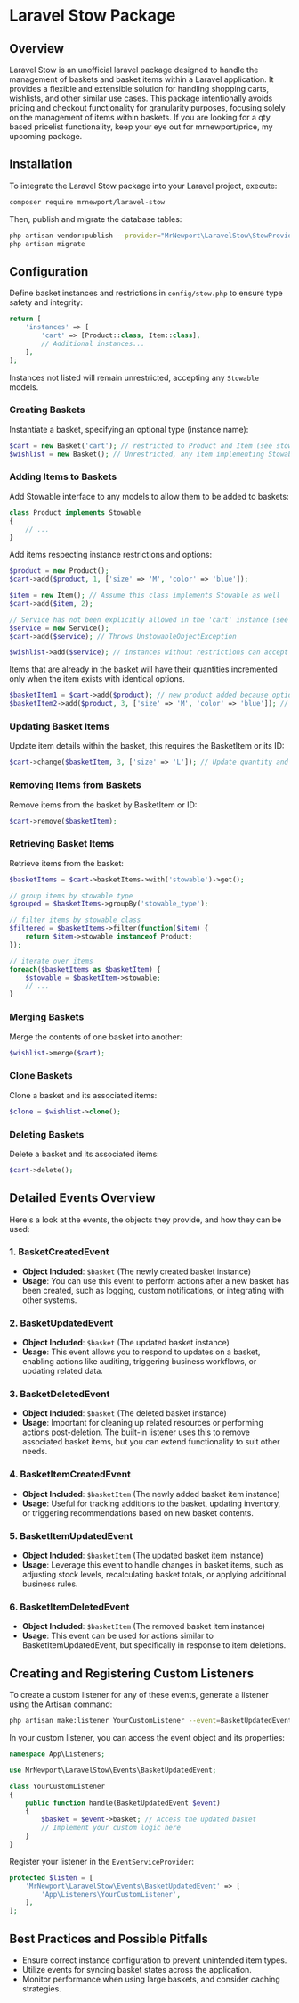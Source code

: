 
# Laravel Stow Package

## Overview
Laravel Stow is an unofficial laravel package designed to handle the management of baskets and basket items within a Laravel application. It provides a flexible and extensible solution for handling shopping carts, wishlists, and other similar use cases. This package intentionally avoids pricing and checkout functionality for granularity purposes, focusing solely on the management of items within baskets. If you are looking for a qty based pricelist functionality, keep your eye out for mrnewport/price, my upcoming package.


## Installation
To integrate the Laravel Stow package into your Laravel project, execute:
```bash
composer require mrnewport/laravel-stow
```
Then, publish and migrate the database tables:
```bash
php artisan vendor:publish --provider="MrNewport\LaravelStow\StowProvider"
php artisan migrate
```


## Configuration
Define basket instances and restrictions in `config/stow.php` to ensure type safety and integrity:
```php
return [
    'instances' => [
        'cart' => [Product::class, Item::class],
        // Additional instances...
    ],
];
```
Instances not listed will remain unrestricted, accepting any `Stowable` models.


### Creating Baskets
Instantiate a basket, specifying an optional type (instance name):
```php
$cart = new Basket('cart'); // restricted to Product and Item (see stow.php config)
$wishlist = new Basket(); // Unrestricted, any item implementing Stowable interface
```


### Adding Items to Baskets
Add Stowable interface to any models to allow them to be added to baskets:
```php
class Product implements Stowable
{
    // ...
}
```

Add items respecting instance restrictions and options:
```php
$product = new Product();
$cart->add($product, 1, ['size' => 'M', 'color' => 'blue']);

$item = new Item(); // Assume this class implements Stowable as well
$cart->add($item, 2);

// Service has not been explicitly allowed in the 'cart' instance (see stow.php config)
$service = new Service();
$cart->add($service); // Throws UnstowableObjectException

$wishlist->add($service); // instances without restrictions can accept any Stowable
```

Items that are already in the basket will have their quantities incremented only when the item exists with identical options.
```php
$basketItem1 = $cart->add($product); // new product added because options don't match, quantity in cart is 1
$basketItem2->add($product, 3, ['size' => 'M', 'color' => 'blue']); // product with same options already in cart, quantity incremented and is now 3
```


### Updating Basket Items
Update item details within the basket, this requires the BasketItem or its ID:
```php
$cart->change($basketItem, 3, ['size' => 'L']); // Update quantity and options
```


### Removing Items from Baskets
Remove items from the basket by BasketItem or ID:
```php
$cart->remove($basketItem);
```

### Retrieving Basket Items
Retrieve items from the basket:
```php
$basketItems = $cart->basketItems->with('stowable')->get();

// group items by stowable type
$grouped = $basketItems->groupBy('stowable_type');

// filter items by stowable class
$filtered = $basketItems->filter(function($item) {
    return $item->stowable instanceof Product;
});

// iterate over items
foreach($basketItems as $basketItem) {
    $stowable = $basketItem->stowable;
    // ...
}
```

### Merging Baskets
Merge the contents of one basket into another:
```php
$wishlist->merge($cart);
```

### Clone Baskets
Clone a basket and its associated items:
```php
$clone = $wishlist->clone();
```


### Deleting Baskets
Delete a basket and its associated items:
```php
$cart->delete();
```


## Detailed Events Overview
Here's a look at the events, the objects they provide, and how they can be used:

### 1. BasketCreatedEvent
- **Object Included**: `$basket` (The newly created basket instance)
- **Usage**: You can use this event to perform actions after a new basket has been created, such as logging, custom notifications, or integrating with other systems.

### 2. BasketUpdatedEvent
- **Object Included**: `$basket` (The updated basket instance)
- **Usage**: This event allows you to respond to updates on a basket, enabling actions like auditing, triggering business workflows, or updating related data.

### 3. BasketDeletedEvent
- **Object Included**: `$basket` (The deleted basket instance)
- **Usage**: Important for cleaning up related resources or performing actions post-deletion. The built-in listener uses this to remove associated basket items, but you can extend functionality to suit other needs.

### 4. BasketItemCreatedEvent
- **Object Included**: `$basketItem` (The newly added basket item instance)
- **Usage**: Useful for tracking additions to the basket, updating inventory, or triggering recommendations based on new basket contents.

### 5. BasketItemUpdatedEvent
- **Object Included**: `$basketItem` (The updated basket item instance)
- **Usage**: Leverage this event to handle changes in basket items, such as adjusting stock levels, recalculating basket totals, or applying additional business rules.

### 6. BasketItemDeletedEvent
- **Object Included**: `$basketItem` (The removed basket item instance)
- **Usage**: This event can be used for actions similar to BasketItemUpdatedEvent, but specifically in response to item deletions.

## Creating and Registering Custom Listeners
To create a custom listener for any of these events, generate a listener using the Artisan command:

```bash
php artisan make:listener YourCustomListener --event=BasketUpdatedEvent
```

In your custom listener, you can access the event object and its properties:

```php
namespace App\Listeners;

use MrNewport\LaravelStow\Events\BasketUpdatedEvent;

class YourCustomListener
{
    public function handle(BasketUpdatedEvent $event)
    {
        $basket = $event->basket; // Access the updated basket
        // Implement your custom logic here
    }
}
```

Register your listener in the `EventServiceProvider`:

```php
protected $listen = [
    'MrNewport\LaravelStow\Events\BasketUpdatedEvent' => [
        'App\Listeners\YourCustomListener',
    ],
];
```

## Best Practices and Possible Pitfalls
- Ensure correct instance configuration to prevent unintended item types.
- Utilize events for syncing basket states across the application.
- Monitor performance when using large baskets, and consider caching strategies.
